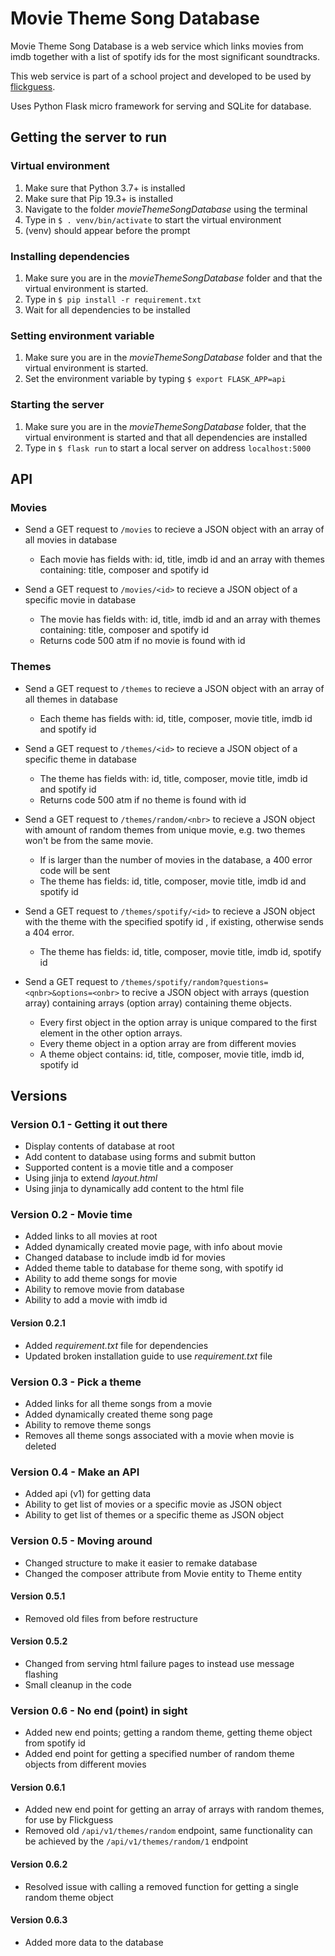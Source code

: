 # Movie Theme Song Database

Movie Theme Song Database is a web service which links movies from imdb together with a list of spotify ids for the most significant soundtracks.

This web service is part of a school project and developed to be used by [flickguess](https://www.github.com/lupont/flickguess).

Uses Python Flask micro framework for serving and SQLite for database.

## Getting the server to run

### Virtual environment
1. Make sure that Python 3.7+ is installed
2. Make sure that Pip 19.3+ is installed
3. Navigate to the folder _movieThemeSongDatabase_ using the terminal
4. Type in `$ . venv/bin/activate` to start the virtual environment
5. (venv) should appear before the prompt

### Installing dependencies
1. Make sure you are in the _movieThemeSongDatabase_ folder and that the virtual environment is started.
2. Type in `$ pip install -r requirement.txt`
3. Wait for all dependencies to be installed

### Setting environment variable
1. Make sure you are in the _movieThemeSongDatabase_ folder and that the virtual environment is started.
2. Set the environment variable by typing `$ export FLASK_APP=api`

### Starting the server
1. Make sure you are in the _movieThemeSongDatabase_ folder, that the virtual environment is started and that all dependencies are installed
2. Type in `$ flask run` to start a local server on address `localhost:5000`

## API

### Movies

- Send a GET request to `/movies` to recieve a JSON object with an array of all movies in database
  - Each movie has fields with: id, title, imdb id and an array with themes containing: title, composer and spotify id

- Send a GET request to `/movies/<id>` to recieve a JSON object of a specific movie in database
  - The movie has fields with: id, title, imdb id and an array with themes containing: title, composer and spotify id
  - Returns code 500 atm if no movie is found with id

### Themes

- Send a GET request to `/themes` to recieve a JSON object with an array of all themes in database
  - Each theme has fields with: id, title, composer, movie title, imdb id and spotify id
  
- Send a GET request to `/themes/<id>` to recieve a JSON object of a specific theme in database
  - The theme has fields with: id, title, composer, movie title, imdb id and spotify id
  - Returns code 500 atm if no theme is found with id

- Send a GET request to `/themes/random/<nbr>` to recieve a JSON object with <nbr> amount of random themes from unique movie, e.g. two themes won't be from the same movie.
  - If <nbr> is larger than the number of movies in the database, a 400 error code will be sent
  - The theme has fields: id, title, composer, movie title, imdb id and spotify id

- Send a GET request to `/themes/spotify/<id>` to recieve a JSON object with the theme with the specified spotify id <id>, if existing, otherwise sends a 404 error.
  - The theme has fields: id, title, composer, movie title, imdb id, spotify id 

- Send a GET request to `/themes/spotify/random?questions=<qnbr>&options=<onbr>` to recive a JSON object with <qnbr> arrays (question array) containing <onbr> arrays (option array) containing theme objects.
  - Every first object in the option array is unique compared to the first element in the other option arrays.
  - Every theme object in a option array are from different movies
  - A theme object contains: id, title, composer, movie title, imdb id, spotify id

## Versions

### Version 0.1 - Getting it out there
- Display contents of database at root
- Add content to database using forms and submit button
- Supported content is a movie title and a composer
- Using jinja to extend _layout.html_
- Using jinja to dynamically add content to the html file

### Version 0.2 - Movie time
- Added links to all movies at root
- Added dynamically created movie page, with info about movie
- Changed database to include imdb id for movies
- Added theme table to database for theme song, with spotify id
- Ability to add theme songs for movie
- Ability to remove movie from database
- Ability to add a movie with imdb id

#### Version 0.2.1
- Added _requirement.txt_ file for dependencies
- Updated broken installation guide to use _requirement.txt_ file

### Version 0.3 - Pick a theme 
- Added links for all theme songs from a movie
- Added dynamically created theme song page
- Ability to remove theme songs
- Removes all theme songs associated with a movie when movie is deleted

### Version 0.4 - Make an API
- Added api (v1) for getting data
- Ability to get list of movies or a specific movie as JSON object
- Ability to get list of themes or a specific theme as JSON object

### Version 0.5 - Moving around
- Changed structure to make it easier to remake database
- Changed the composer attribute from Movie entity to Theme entity

#### Version 0.5.1
- Removed old files from before restructure

#### Version 0.5.2
- Changed from serving html failure pages to instead use message flashing
- Small cleanup in the code

### Version 0.6 - No end (point) in sight
- Added new end points; getting a random theme, getting theme object from spotify id
- Added end point for getting a specified number of random theme objects from different movies

#### Version 0.6.1
- Added new end point for getting an array of arrays with random themes, for use by Flickguess
- Removed old `/api/v1/themes/random` endpoint, same functionality can be achieved by the `/api/v1/themes/random/1` endpoint

#### Version 0.6.2
- Resolved issue with calling a removed function for getting a single random theme object

#### Version 0.6.3
- Added more data to the database
